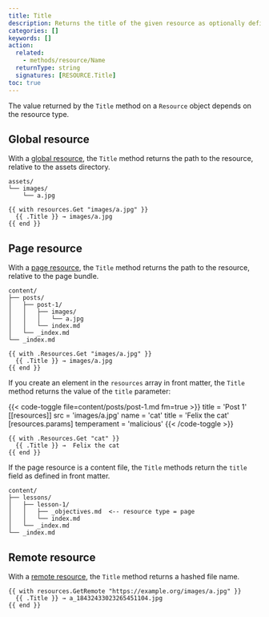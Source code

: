 ```yaml
---
title: Title
description: Returns the title of the given resource as optionally defined in front matter, falling back to a relative path or hashed file name depending on resource type.
categories: []
keywords: []
action:
  related:
    - methods/resource/Name
  returnType: string
  signatures: [RESOURCE.Title]
toc: true
---
```


The value returned by the `Title` method on a `Resource` object depends on the resource type.

## Global resource

With a [global resource], the `Title` method returns the path to the resource, relative to the assets directory.

```text
assets/
└── images/
    └── a.jpg
```

```go-html-template
{{ with resources.Get "images/a.jpg" }}
  {{ .Title }} → images/a.jpg
{{ end }}
```

## Page resource

With a [page resource], the `Title` method returns the path to the resource, relative to the page bundle.

```text
content/
├── posts/
│   ├── post-1/
│   │   ├── images/
│   │   │   └── a.jpg
│   │   └── index.md
│   └── _index.md
└── _index.md
```

```go-html-template
{{ with .Resources.Get "images/a.jpg" }}
  {{ .Title }} → images/a.jpg
{{ end }}
```

If you create an element in the `resources` array in front matter, the `Title` method returns the value of the `title` parameter:

{{< code-toggle file=content/posts/post-1.md fm=true >}}
title = 'Post 1'
[[resources]]
src = 'images/a.jpg'
name = 'cat'
title = 'Felix the cat'
[resources.params]
temperament = 'malicious'
{{< /code-toggle >}}

```go-html-template
{{ with .Resources.Get "cat" }}
  {{ .Title }} →  Felix the cat
{{ end }}
```

If the page resource is a content file, the `Title` methods return the `title` field as defined in front matter.

```text
content/
├── lessons/
│   ├── lesson-1/
│   │   ├── _objectives.md  <-- resource type = page
│   │   └── index.md
│   └── _index.md
└── _index.md
```

## Remote resource

With a [remote resource], the `Title` method returns a hashed file name.

```go-html-template
{{ with resources.GetRemote "https://example.org/images/a.jpg" }}
  {{ .Title }} → a_18432433023265451104.jpg
{{ end }}
```

[global resource]: /getting-started/glossary/#global-resource
[page resource]: /getting-started/glossary/#page-resource
[remote resource]: /getting-started/glossary/#remote-resource
